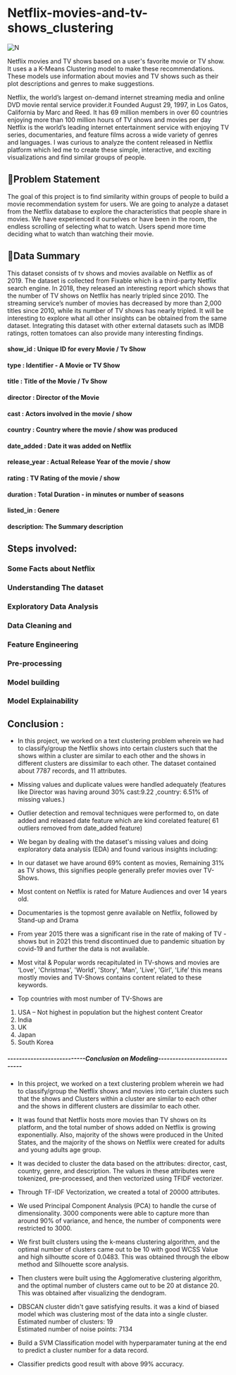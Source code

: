 # Netflix-movies-and-tv-shows_clustering

![N](https://user-images.githubusercontent.com/109894515/206646493-0092c3b0-5fa5-4dbd-a295-07a4f9528fb7.jpg)

Netflix movies and TV shows based on a user's favorite movie or TV show. It uses a a K-Means Clustering model to make these recommendations. These models use information about movies and TV shows such as their plot descriptions and genres to make suggestions.


Netflix, the world’s largest on-demand internet streaming media and online DVD movie rental service provider.it Founded August 29, 1997, in Los Gatos, California by Marc and Reed. It has 69 million members in over 60 countries enjoying more than 100 million hours of TV shows and movies per day Netflix is the world’s leading internet entertainment service with enjoying TV series, documentaries, and feature films across a wide variety of genres and languages. I was curious to analyze the content released in Netflix platform which led me to create these simple, interactive, and exciting visualizations and find similar groups of people.

## **📖Problem Statement**
The goal of this project is to find similarity within groups of people to build a movie recommendation system for users. We are going to analyze a dataset from the Netflix database to explore the characteristics that people share in movies. We have experienced it ourselves or have been in the room, the endless scrolling of selecting what to watch. Users spend more time deciding what to watch than watching their movie.

## **📖Data Summary**
This dataset consists of tv shows and movies available on Netflix as of 2019. The dataset is collected from Fixable which is a third-party Netflix search engine. In 2018, they released an interesting report which shows that the number of TV shows on Netflix has nearly tripled since 2010. The streaming service’s number of movies has decreased by more than 2,000 titles since 2010, while its number of TV shows has nearly tripled. It will be interesting to explore what all other insights can be obtained from the same dataset. Integrating this dataset with other external datasets such as IMDB ratings, rotten tomatoes can also provide many interesting findings.

   #### show_id : Unique ID for every Movie / Tv Show
    
  ####   type : Identifier - A Movie or TV Show
    
   #### title : Title of the Movie / Tv Show
    
   #### director : Director of the Movie
    
   #### cast : Actors involved in the movie / show
    
   #### country : Country where the movie / show was produced
    
   #### date_added : Date it was added on Netflix
    
   #### release_year : Actual Release Year of the movie / show
    
  ####  rating : TV Rating of the movie / show
    
  ####  duration : Total Duration - in minutes or number of seasons
    
  ####  listed_in : Genere
    
  ####  description: The Summary description
  
## Steps involved:

### Some Facts about Netflix

### Understanding The dataset

### Exploratory Data Analysis

### Data Cleaning and 

### Feature Engineering

### Pre-processing

### Model building

### Model Explainability



## Conclusion :

*  In this project, we worked on a text clustering problem wherein we had to classify/group the Netflix shows into certain clusters such that the shows within a cluster are similar to each other and the shows in different clusters are dissimilar to each other. The dataset contained about 7787 records, and 11 attributes. 

* Missing values and duplicate values were handled adequately (features like Director was having around 30% cast:9.22 ,country: 6.51% of missing values.)

* Outlier detection and removal techniques were performed to, on date added and released date feature which are kind corelated feature( 61 outliers removed from date_added feature)

*  We began by dealing with the dataset's missing values and doing exploratory 
data analysis (EDA) and found various insights including:


*   In our dataset we have around 69% content as movies, Remaining 31% as TV shows, this signifies people generally prefer movies over TV-Shows.
*	Most content on Netflix is rated for Mature Audiences and over 14 years old.
*	Documentaries  is the topmost genre available on Netflix, followed by Stand-up and Drama
*	From year 2015 there was a significant rise in the rate of making of TV -shows but in 2021 this trend discontinued due to pandemic situation by covid-19 and further the data is not available. 
*	Most vital & Popular words recapitulated in TV-shows and movies are ‘Love', 'Christmas', 'World', 'Story', 'Man', 'Live', 'Girl', 'Life’ this means mostly movies and TV-Shows contains content related to these keywords.
*	Top countries with most number of TV-Shows are 
1.	USA – Not highest in population but the highest content Creator
2.	India
3.	UK
4.	Japan
5.	South Korea


##### ---------------------------Conclusion on Modeling-----------------------------
*  In this project, we worked on a text clustering problem wherein we had to   classify/group the Netflix shows and movies into certain clusters such that the shows and Clusters within a cluster are similar to each other and the shows in different clusters are dissimilar to each other.

*  It was found that Netflix hosts more movies than TV shows on its platform, and the total number of shows added on Netflix is growing exponentially. Also, majority of the shows were produced in the United States, and the majority of the shows on Netflix were created for adults and young adults age group.  

*  It was decided to cluster the data based on the attributes: director, cast, country, genre, and description. The values in these attributes were tokenized, pre-processed, and then vectorized using TFIDF vectorizer. 

*  Through TF-IDF Vectorization, we created a total of 20000 attributes.
    
*    We used Principal Component Analysis (PCA) to handle the curse of dimensionality. 3000 components were able to capture more than around 90% of variance, and hence, the number of components were restricted to 3000. 

*  We first built clusters using the k-means clustering algorithm, and the optimal number of clusters came out to be 10 with good WCSS Value and high silhoutte score of 0.0483. This was obtained through the elbow method and Silhouette score analysis. 

*  Then clusters were built using the Agglomerative clustering algorithm, and the optimal number of clusters came out to be 20 at distance 20. This was obtained after visualizing the dendogram.  

* DBSCAN cluster didn't gave satisfying results. it was a kind of biased model which was clustering most of the data into a single cluster.
Estimated number of clusters: 19  
Estimated number of noise points: 7134

* Build a SVM Classification model with hyperparamater tuning at the end to predict a cluster number for a data record.

* Classifier predicts good result with above 99% accuracy.
